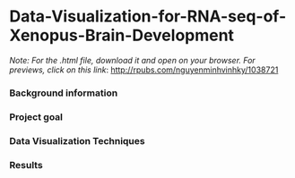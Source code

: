 # Data-Visualization-for-RNA-seq-of-Xenopus-Brain-Development

*Note: For the .html file, download it and open on your browser. For previews, click on this link*: http://rpubs.com/nguyenminhvinhky/1038721

### Background information


### Project goal


### Data Visualization Techniques


### Results

